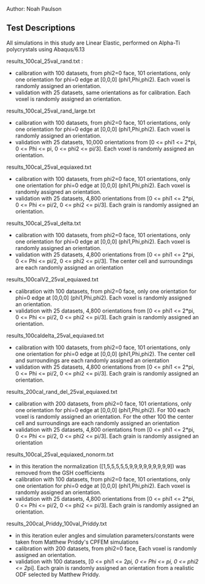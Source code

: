 Author: Noah Paulson

## Test Descriptions

All simulations in this study are Linear Elastic, performed on Alpha-Ti polycrystals using Abaqus/6.13

results_100cal_25val_rand.txt :

* calibration with 100 datasets, from phi2=0 face, 101 orientations, only one orientation for phi=0 edge at [0,0,0] (phi1,Phi,phi2). Each voxel is randomly assigned an orientation.
* validation with 25 datasets, same orientations as for calibration. Each voxel is randomly assigned an orientation.

results_100cal_25val_rand_large.txt

* calibration with 100 datasets, from phi2=0 face, 101 orientations, only one orientation for phi=0 edge at [0,0,0] (phi1,Phi,phi2). Each voxel is randomly assigned an orientation.
* validation with 25 datasets, 10,000 orientations from [0 <= phi1 <= 2*pi, 0 <= Phi <= pi, 0 <= phi2 <= pi/3]. Each voxel is randomly assigned an orientation.

results_100cal_25val_equiaxed.txt

* calibration with 100 datasets, from phi2=0 face, 101 orientations, only one orientation for phi=0 edge at [0,0,0] (phi1,Phi,phi2). Each voxel is randomly assigned an orientation.
* validation with 25 datasets, 4,800 orientations from [0 <= phi1 <= 2*pi, 0 <= Phi <= pi/2, 0 <= phi2 <= pi/3]. Each grain is randomly assigned an orientation.

results_100cal_25val_delta.txt

* calibration with 100 datasets, from phi2=0 face, 101 orientations, only one orientation for phi=0 edge at [0,0,0] (phi1,Phi,phi2). Each voxel is randomly assigned an orientation.
* validation with 25 datasets, 4,800 orientations from [0 <= phi1 <= 2*pi, 0 <= Phi <= pi/2, 0 <= phi2 <= pi/3]. The center cell and surroundings are each randomly assigned an orientation

results_100calV2_25val_equiaxed.txt

* calibration with 100 datasets, from phi2=0 face, only one orientation for phi=0 edge at [0,0,0] (phi1,Phi,phi2). Each voxel is randomly assigned an orientation.
* validation with 25 datasets, 4,800 orientations from [0 <= phi1 <= 2*pi, 0 <= Phi <= pi/2, 0 <= phi2 <= pi/3]. Each grain is randomly assigned an orientation.


results_100caldelta_25val_equiaxed.txt

* calibration with 100 datasets, from phi2=0 face, 101 orientations, only one orientation for phi=0 edge at [0,0,0] (phi1,Phi,phi2). The center cell and surroundings are each randomly assigned an orientation
* validation with 25 datasets, 4,800 orientations from [0 <= phi1 <= 2*pi, 0 <= Phi <= pi/2, 0 <= phi2 <= pi/3]. Each grain is randomly assigned an orientation.


results_200cal_rand_del_25val_equiaxed.txt

* calibration with 200 datasets, from phi2=0 face, 101 orientations, only one orientation for phi=0 edge at [0,0,0] (phi1,Phi,phi2). For 100 each voxel is randomly assigned an orientation. For the other 100 the center cell and surroundings are each randomly assigned an orientation 
* validation with 25 datasets, 4,800 orientations from [0 <= phi1 <= 2*pi, 0 <= Phi <= pi/2, 0 <= phi2 <= pi/3]. Each grain is randomly assigned an orientation

results_100cal_25val_equiaxed_nonorm.txt

* in this iteration the normalization ([1,5,5,5,5,5,9,9,9,9,9,9,9,9,9]) was removed from the GSH coefficients
* calibration with 100 datasets, from phi2=0 face, 101 orientations, only one orientation for phi=0 edge at [0,0,0] (phi1,Phi,phi2). Each voxel is randomly assigned an orientation.
* validation with 25 datasets, 4,800 orientations from [0 <= phi1 <= 2*pi, 0 <= Phi <= pi/2, 0 <= phi2 <= pi/3]. Each grain is randomly assigned an orientation.

results_200cal_Priddy_100val_Priddy.txt

* in this iteration euler angles and simulation parameters/constants were taken from Matthew Priddy's CPFEM simulations
* calibration with 200 datasets, from phi2=0 face, Each voxel is randomly assigned an orientation.
* validation with 100 datasets,  [0 <= phi1 <= 2*pi, 0 <= Phi <= pi, 0 <= phi2 <= 2*pi]. Each grain is randomly assigned an orientation from a realistic ODF selected by Matthew Priddy.